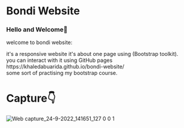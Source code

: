 <h1>Bondi Website</h1>
<h3>Hello and Welcome👋</h3>
<p>welcome to bondi website:</p>
it's a responsive website it's about one page using (Bootstrap toolkit).<br>
you can interact with it using GitHub pages https://khaledabuarida.github.io/bondi-website/<br>
some sort of practising my bootstrap course.

# Capture👇  

![Web capture_24-9-2022_141651_127 0 0 1](https://user-images.githubusercontent.com/91624252/192097617-186e0116-67d7-4a07-a537-4107325d2ca9.jpeg)

